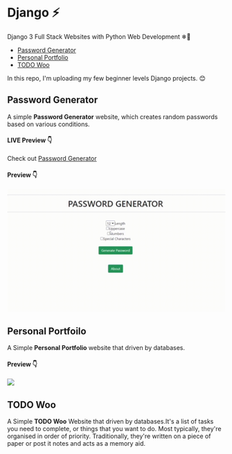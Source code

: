 # Django ⚡
Django 3 Full Stack Websites with Python Web Development ❄🗽

- [Password Generator](#password-generator)
- [Personal Portfolio](#personal-portfoilo)
- [TODO Woo](#todo-woo)

In this repo, I'm uploading my few beginner levels Django projects. 😊 

## Password Generator

A simple **Password Generator** website, which creates random passwords based on various conditions.

#### LIVE Preview 👇

<p>Check out <a href="https://password-generator-34934.herokuapp.com/" target="_blank" rel="password generator">Password Generator</a></p>

#### Preview 👇

<img width="650" src="https://github.com/Ruhul12/Django/blob/main/gif_previews/password_generator.gif">

## Personal Portfoilo

A Simple **Personal Portfolio** website that driven by databases.

#### Preview 👇

<img width="650" src="https://github.com/Ruhul12/Django/blob/main/gif_previews/portfolio.gif">

## TODO Woo

A Simple **TODO Woo** Website that driven by databases.It's a list of tasks you need to complete, or things that you want to do. Most typically, they're organised in order of priority. Traditionally, they're written on a piece of paper or post it notes and acts as a memory aid.



